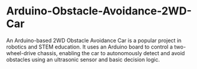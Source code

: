 # Arduino-Obstacle-Avoidance-2WD-Car
An Arduino-based 2WD Obstacle Avoidance Car is a popular project in robotics and STEM education. It uses an Arduino board to control a two-wheel-drive chassis, enabling the car to autonomously detect and avoid obstacles using an ultrasonic sensor and basic decision logic.
